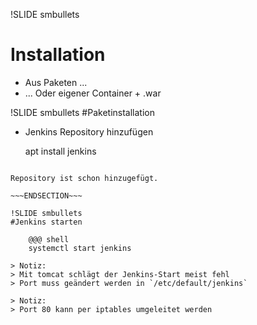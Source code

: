 !SLIDE smbullets
# Installation
* Aus Paketen ...
* ... Oder eigener Container + .war

!SLIDE smbullets
#Paketinstallation
* Jenkins Repository hinzufügen

    apt install jenkins

~~~SECTION:notes~~~

Repository ist schon hinzugefügt.

~~~ENDSECTION~~~

!SLIDE smbullets
#Jenkins starten

    @@@ shell
    systemctl start jenkins

> Notiz:
> Mit tomcat schlägt der Jenkins-Start meist fehl
> Port muss geändert werden in `/etc/default/jenkins`

> Notiz:
> Port 80 kann per iptables umgeleitet werden
